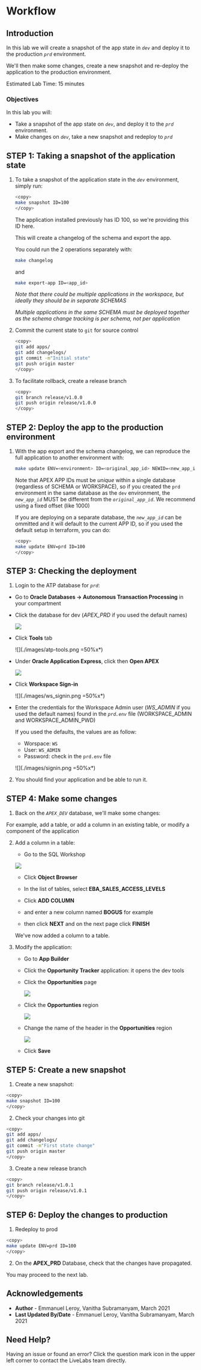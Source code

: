 # Workflow

## Introduction

In this lab we will create a snapshot of the app state in *`dev`* and deploy it to the production *`prd`* environment.

We'll then make some changes, create a new snapshot and re-deploy the application to the production environment.

Estimated Lab Time: 15 minutes

### Objectives

In this lab you will:

- Take a snapshot of the app state on *`dev`*, and deploy it to the *`prd`* environment.
- Make changes on *`dev`*, take a new snapshot and redeploy to *`prd`*

## **STEP 1:** Taking a snapshot of the application state

1. To take a snapshot of the application state in the *`dev`* environment, simply run:

    ```bash
    <copy>
    make snapshot ID=100
    </copy>
    ```

    The application installed previously has ID 100, so we're providing this ID here.

    This will create a changelog of the schema and export the app.

    You could run the 2 operations separately with:

    ```bash
    make changelog
    ```

    and

    ```bash
    make export-app ID=<app_id>
    ```

    *Note that there could be multiple applications in the workspace, but ideally they should be in separate SCHEMAS*

    *Multiple applications in the same SCHEMA must be deployed together as the schema change tracking is per schema, not per application*

2. Commit the current state to `git` for source control

    ```bash
    <copy>
    git add apps/
    git add changelogs/
    git commit -m"Initial state"
    git push origin master
    </copy>
    ```

3. To facilitate rollback, create a release branch

    ```bash
    <copy>
    git branch release/v1.0.0
    git push origin release/v1.0.0
    </copy>
    ```

## **STEP 2:** Deploy the app to the production environment

1. With the app export and the schema changelog, we can reproduce the full application to another environment with:

    ```bash
    make update ENV=<environment> ID=<original_app_id> NEWID=<new_app_id> 
    ```

    Note that APEX APP IDs must be *unique* within a single database (regardless of SCHEMA or WORKSPACE), so if you created the `prd` environment in the same database as the `dev` environment, the *`new_app_id`* MUST be different from the *`original_app_id`*. We recommend using a fixed offset (like 1000)

    If you are deploying on a separate database, the *`new_app_id`* can be ommitted and it will default to the current APP ID, so if you used the default setup in terraform, you can do:

    ```bash
    <copy>
    make update ENV=prd ID=100
    </copy>
    ```

## **STEP 3:** Checking the deployment

1. Login to the ATP database for *`prd`*: 

  - Go to **Oracle Databases -> Autonomous Transaction Processing** in your compartment
  - Click the database for dev (*APEX_PRD* if you used the default names)

    ![](./images/db-list-prd.png)

  - Click **Tools** tab 

    ![](./images/atp-tools.png =50%x*)

  - Under **Oracle Application Express**, click then **Open APEX**

    ![](./images/open-apex.png)

  - Click **Workspace Sign-in**

    ![](./images/ws_signin.png =50%x*)

  - Enter the credentials for the Workspace Admin user (*WS_ADMIN* if you used the default names) found in the *`prd.env`* file (WORKSPACE_ADMIN and WORKSPACE_ADMIN_PWD)

    If you used the defaults, the values are as follow:
    - Worspace: `WS`
    - User: `WS_ADMIN`
    - Password: check in the `prd.env` file

    ![](./images/signin.png =50%x*)

2. You should find your application and be able to run it.

## **STEP 4:** Make some changes

1. Back on the *`APEX_DEV`* database, we'll make some changes:

  For example, add a table, or add a column in an existing table, or modify a component of the application

2. Add a column in a table:

    - Go to the SQL Workshop

    ![](./images/sql-workshop.png)

    - Click **Object Browser**

    - In the list of tables, select **EBA\_SALES\_ACCESS\_LEVELS**

    - Click **ADD COLUMN**

    - and enter a new column named **BOGUS** for example

    - then click **NEXT** and on the next page click **FINISH**

    We've now added a column to a table.

3. Modify the application:

    - Go to **App Builder**

    - Click the **Opportunity Tracker** application: it opens the dev tools

    - Click the **Opportunities** page

        ![](./images/opp-tracker-pages.png)

    - Click the **Opportunties** region

        ![](./images/opp-region.png)

    - Change the name of the header in the **Opportunities** region

        ![](./images/opp-change.png)

    - Click **Save**

## **STEP 5:** Create a new snapshot

1. Create a new snapshot:

  ```bash
  <copy>
  make snapshot ID=100
  </copy>
  ```

2. Check your changes into git

  ```bash
  <copy>
  git add apps/
  git add changelogs/
  git commit -m"First state change"
  git push origin master
  </copy>
  ```

3. Create a new release branch

  ```bash
  <copy>
  git branch release/v1.0.1
  git push origin release/v1.0.1
  </copy>
  ```

## **STEP 6:** Deploy the changes to production

1. Redeploy to prod

  ```bash
  <copy>
  make update ENV=prd ID=100
  </copy>
  ```

2. On the **APEX_PRD** Database, check that the changes have propagated.


You may proceed to the next lab.

## Acknowledgements

 - **Author** - Emmanuel Leroy, Vanitha Subramanyam, March 2021
 - **Last Updated By/Date** - Emmanuel Leroy, Vanitha Subramanyam, March 2021

## Need Help?  
Having an issue or found an error?  Click the question mark icon in the upper left corner to contact the LiveLabs team directly.
